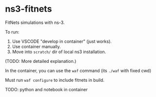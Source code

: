 # ns3-fitnets

FitNets simulations with ns-3.

To run:

1. Use VSCODE "develop in container" (just works).
2. Use container manually.
3. Move into `scratch/` dir of local ns3 installation.

(TODO: More detailed explanation.)

In the container, you can use the `waf` command (its `./waf` with fixed cwd)

Must run `waf configure` to include fitnets in build.

TODO: python and notebook in container
